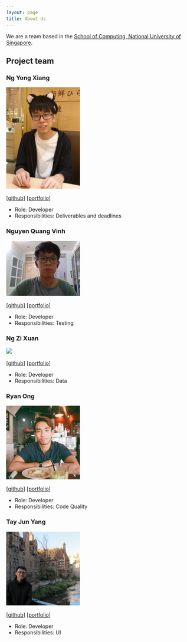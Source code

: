 ```yaml
---
layout: page
title: About Us
---
```


We are a team based in the [School of Computing, National University of Singapore](http://www.comp.nus.edu.sg).

## Project team

### Ng Yong Xiang

<img src="images/yongxiangng.png" width="200px">

[[github](http://github.com/yongxiangng)]
[[portfolio](team/yongxiangng.md)]

- Role: Developer
- Responsibilities: Deliverables and deadlines

### Nguyen Quang Vinh

<img src="images/icewizard4902.png" width="200px">

[[github](https://github.com/IceWizard4902)]
[[portfolio](team/nguyenquangvinh.md)]

- Role: Developer
- Responsibilities: Testing

### Ng Zi Xuan

<img src="images/nzixuan.png" width="200px">

[[github](http://github.com/nzixuan)] [[portfolio](team/nzixuan.md)]

- Role: Developer
- Responsibilities: Data

### Ryan Ong

<img src="images/ryanongra.png" width="200px">

[[github](http://github.com/ryanongra)]
[[portfolio](team/ryanongra.md)]

- Role: Developer
- Responsibilities: Code Quality

### Tay Jun Yang

<img src="images/dannytayjy.png" width="200px">

[[github](http://github.com/dannytayjy)]
[[portfolio](team/dannytayjy.md)]

- Role: Developer
- Responsibilities: UI
